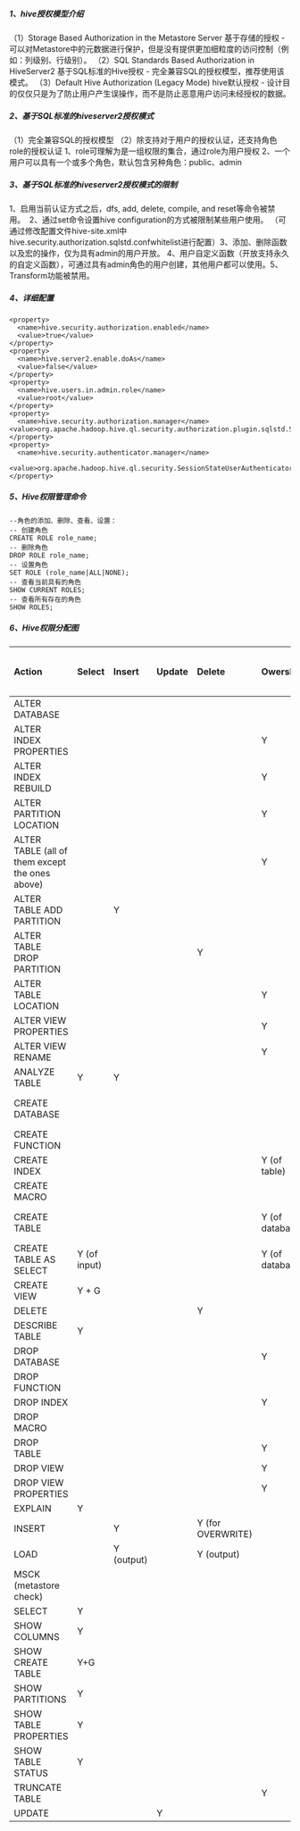 ##### 1、hive授权模型介绍

（1）Storage Based Authorization in the Metastore Server
基于存储的授权 - 可以对Metastore中的元数据进行保护，但是没有提供更加细粒度的访问控制（例如：列级别、行级别）。
（2）SQL Standards Based Authorization in HiveServer2
基于SQL标准的Hive授权 - 完全兼容SQL的授权模型，推荐使用该模式。
（3）Default Hive Authorization (Legacy Mode)
hive默认授权 - 设计目的仅仅只是为了防止用户产生误操作，而不是防止恶意用户访问未经授权的数据。

##### 2、基于SQL标准的hiveserver2授权模式

 （1）完全兼容SQL的授权模型
​ （2）除支持对于用户的授权认证，还支持角色role的授权认证
​ 1、role可理解为是一组权限的集合，通过role为用户授权
​ 2、一个用户可以具有一个或多个角色，默认包含另种角色：public、admin

##### 3、基于SQL标准的hiveserver2授权模式的限制



 1、启用当前认证方式之后，dfs, add, delete, compile, and reset等命令被禁用。
​ 2、通过set命令设置hive configuration的方式被限制某些用户使用。
​ （可通过修改配置文件hive-site.xml中hive.security.authorization.sqlstd.confwhitelist进行配置）
​ 3、添加、删除函数以及宏的操作，仅为具有admin的用户开放。
​ 4、用户自定义函数（开放支持永久的自定义函数），可通过具有admin角色的用户创建，其他用户都可以使用。
​ 5、Transform功能被禁用。

##### 4、详细配置



```
<property>
  <name>hive.security.authorization.enabled</name>
  <value>true</value>
</property>
<property>
  <name>hive.server2.enable.doAs</name>
  <value>false</value>
</property>
<property>
  <name>hive.users.in.admin.role</name>
  <value>root</value>
</property>
<property>
  <name>hive.security.authorization.manager</name>  <value>org.apache.hadoop.hive.ql.security.authorization.plugin.sqlstd.SQLStdHiveAuthorizerFactory</value>
</property>
<property>
  <name>hive.security.authenticator.manager</name>
  <value>org.apache.hadoop.hive.ql.security.SessionStateUserAuthenticator</value>
</property>
```

##### 5、Hive权限管理命令



```
--角色的添加、删除、查看、设置：
-- 创建角色
CREATE ROLE role_name;  
-- 删除角色
DROP ROLE role_name; 
-- 设置角色
SET ROLE (role_name|ALL|NONE); 
-- 查看当前具有的角色
SHOW CURRENT ROLES;  
-- 查看所有存在的角色
SHOW ROLES;  
```

##### 6、Hive权限分配图

| Action                                          | Select       | Insert     | Update | Delete            | Owership        | Admin | URL Privilege(RWX Permission + Ownership)    |
| :---------------------------------------------- | :----------- | :--------- | :----- | :---------------- | :-------------- | :---- | :------------------------------------------- |
| ALTER DATABASE                                  |              |            |        |                   |                 | Y     |                                              |
| ALTER INDEX PROPERTIES                          |              |            |        |                   | Y               |       |                                              |
| ALTER INDEX REBUILD                             |              |            |        |                   | Y               |       |                                              |
| ALTER PARTITION LOCATION                        |              |            |        |                   | Y               |       | Y (for new partition location)               |
| ALTER TABLE (all of them except the ones above) |              |            |        |                   | Y               |       |                                              |
| ALTER TABLE ADD PARTITION                       |              | Y          |        |                   |                 |       | Y (for partition location)                   |
| ALTER TABLE DROP PARTITION                      |              |            |        | Y                 |                 |       |                                              |
| ALTER TABLE LOCATION                            |              |            |        |                   | Y               |       | Y (for new location)                         |
| ALTER VIEW PROPERTIES                           |              |            |        |                   | Y               |       |                                              |
| ALTER VIEW RENAME                               |              |            |        |                   | Y               |       |                                              |
| ANALYZE TABLE                                   | Y            | Y          |        |                   |                 |       |                                              |
| CREATE DATABASE                                 |              |            |        |                   |                 |       | Y (if custom location specified)             |
| CREATE FUNCTION                                 |              |            |        |                   |                 | Y     |                                              |
| CREATE INDEX                                    |              |            |        |                   | Y (of table)    |       |                                              |
| CREATE MACRO                                    |              |            |        |                   |                 | Y     |                                              |
| CREATE TABLE                                    |              |            |        |                   | Y (of database) |       | Y (for create external table – the location) |
| CREATE TABLE AS SELECT                          | Y (of input) |            |        |                   | Y (of database) |       |                                              |
| CREATE VIEW                                     | Y + G        |            |        |                   |                 |       |                                              |
| DELETE                                          |              |            |        | Y                 |                 |       |                                              |
| DESCRIBE TABLE                                  | Y            |            |        |                   |                 |       |                                              |
| DROP DATABASE                                   |              |            |        |                   | Y               |       |                                              |
| DROP FUNCTION                                   |              |            |        |                   |                 | Y     |                                              |
| DROP INDEX                                      |              |            |        |                   | Y               |       |                                              |
| DROP MACRO                                      |              |            |        |                   |                 | Y     |                                              |
| DROP TABLE                                      |              |            |        |                   | Y               |       |                                              |
| DROP VIEW                                       |              |            |        |                   | Y               |       |                                              |
| DROP VIEW PROPERTIES                            |              |            |        |                   | Y               |       |                                              |
| EXPLAIN                                         | Y            |            |        |                   |                 |       |                                              |
| INSERT                                          |              | Y          |        | Y (for OVERWRITE) |                 |       |                                              |
| LOAD                                            |              | Y (output) |        | Y (output)        |                 |       | Y (input location)                           |
| MSCK (metastore check)                          |              |            |        |                   |                 | Y     |                                              |
| SELECT                                          | Y            |            |        |                   |                 |       |                                              |
| SHOW COLUMNS                                    | Y            |            |        |                   |                 |       |                                              |
| SHOW CREATE TABLE                               | Y+G          |            |        |                   |                 |       |                                              |
| SHOW PARTITIONS                                 | Y            |            |        |                   |                 |       |                                              |
| SHOW TABLE PROPERTIES                           | Y            |            |        |                   |                 |       |                                              |
| SHOW TABLE STATUS                               | Y            |            |        |                   |                 |       |                                              |
| TRUNCATE TABLE                                  |              |            |        |                   | Y               |       |                                              |
| UPDATE                                          |              |            | Y      |                   |                 |       |                                              |